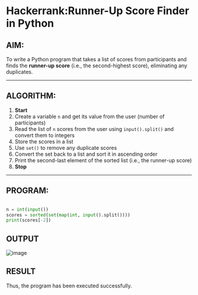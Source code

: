 #  Hackerrank:Runner-Up Score Finder in Python

##  AIM:
To write a Python program that takes a list of scores from participants and finds the **runner-up score** (i.e., the second-highest score), eliminating any duplicates.

---

##  ALGORITHM:

1. **Start**
2. Create a variable `n` and get its value from the user (number of participants)
3. Read the list of `n` scores from the user using `input().split()` and convert them to integers
4. Store the scores in a list
5. Use `set()` to remove any duplicate scores
6. Convert the set back to a list and sort it in ascending order
7. Print the second-last element of the sorted list (i.e., the runner-up score)
8. **Stop**

---

##  PROGRAM:
```python

n = int(input())
scores = sorted(set(map(int, input().split())))
print(scores[-2])

```

## OUTPUT

![image](https://github.com/user-attachments/assets/ea4b9484-a2e1-4d67-80cb-abec441e006c)

## RESULT
Thus, the program has been executed successfully.
